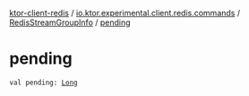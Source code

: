 [ktor-client-redis](../../index.md) / [io.ktor.experimental.client.redis.commands](../index.md) / [RedisStreamGroupInfo](index.md) / [pending](./pending.md)

# pending

`val pending: `[`Long`](https://kotlinlang.org/api/latest/jvm/stdlib/kotlin/-long/index.html)